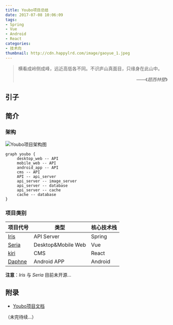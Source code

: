 ```yaml
---
title: Youbo项目总结
date: 2017-07-08 10:06:09
tags:
- Spring
- Vue
- Android
- React
categories:
- 技术向
thumbnail: http://cdn.happylrd.com/image/gaoyue_1.jpeg
---
```


> 横看成岭侧成峰，远近高低各不同。不识庐山真面目，只缘身在此山中。
> <div style="text-align:right"><p>——《<cite>题西林壁</cite>》</p></div>

## 引子

## 简介

### 架构

![Youbo项目架构图](http://cdn.happylrd.com/image/youbo_architecture.png)

```viz
graph youbo {
     desktop_web -- API
     mobile_web -- API
     android_app -- API
     cms -- API
     API -- api_server
     api_server -- image_server
     api_server -- database
     api_server -- cache
     cache -- database
}
```

### 项目类别

项目代号 | 类型 | 核心技术栈
------ | ---- | ---
[Iris](https://github.com/happylrd/youbo-api)   | API Server | Spring
[Seria](https://github.com/happylrd/youbo-desktop)  | Desktop&Mobile Web | Vue
[kiri](https://github.com/happylrd/youbo-cms)   | CMS | React
[Daphne](https://github.com/happylrd/youbo-android) | Android APP | Android

**注意**：*Iris* 与 *Seria* 目前未开源...

## 附录

- [Youbo项目文档](https://github.com/happylrd/youbo-docs)

（未完待续...）

